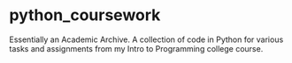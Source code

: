 # python_coursework

Essentially an Academic Archive. A collection of code in Python for various tasks and assignments from my Intro to Programming college course. 
